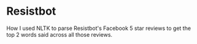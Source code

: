# Resistbot

How I used NLTK to parse Resistbot's Facebook 5 star reviews to get the top 2 words said across all those reviews.
